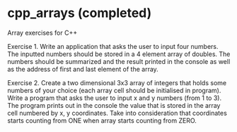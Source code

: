 # cpp_arrays (completed)
Array exercises for C++

Exercise 1. Write an application that asks the user to input four numbers. The inputted numbers should be stored in a 4 element array of doubles. The numbers should be summarized and the result printed in the console as well as the address of first and last element of the array.

Exercise 2. Create a two dimensional 3x3 array of integers that holds some numbers of your choice (each array cell should be initialised in program). Write a program that asks the user to input x and y numbers (from 1 to 3). The program prints out in the console the value that is stored in the array cell numbered by x, y coordinates. Take into consideration that coordinates starts counting from ONE when array starts counting from ZERO.
